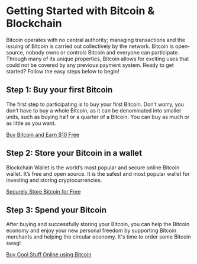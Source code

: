 <html>
  <head>
    <meta property="og:title" content="Getting Started with Bitcoin">
  </head>
     
<body>

<script async src="//pagead2.googlesyndication.com/pagead/js/adsbygoogle.js"></script>
<!-- BlockchainWalletOrg -->
<ins class="adsbygoogle"
     style="display:block"
     data-ad-client="ca-pub-4103758802938532"
     data-ad-slot="4696147191"
     data-ad-format="auto"
     data-full-width-responsive="true"></ins>
<script>
(adsbygoogle = window.adsbygoogle || []).push({});
</script>

<h1>Getting Started with Bitcoin & Blockchain</h1>

Bitcoin operates with no central authority; managing transactions and the issuing of Bitcoin is carried out collectively by the network. Bitcoin is open-source, nobody owns or controls Bitcoin and everyone can participate. Through many of its unique properties, Bitcoin allows for exciting uses that could not be covered by any previous payment system. Ready to get started? Follow the easy steps below to begin! 

<h2>Step 1: Buy your first Bitcoin</h2>

The first step to participating is to buy your first Bitcoin. Don’t worry, you don’t have to buy a whole Bitcoin, as it can be denominated into smaller units, such as buying half or a quarter of a Bitcoin. You can buy as much or as little as you want. 

<a id="b1" href="https://bch.gg/satoshi">Buy Bitcoin and Earn $10 Free</a>

<h2>Step 2: Store your Bitcoin in a wallet</h2>

Blockchain Wallet is the world’s most popular and secure online Bitcoin wallet. It’s free and open source. It is the safest and most popular wallet for investing and storing cryptocurrencies. 

<a id="b2" href="https://bch.gg/blockchainwallet">Securely Store Bitcoin for Free</a>

<h2>Step 3: Spend your Bitcoin</h2>

After buying and successfully storing your Bitcoin, you can help the Bitcoin economy and enjoy your new personal freedom by supporting Bitcoin merchants and helping the circular economy. It's time to order some Bitcoin swag!

<a id="b3" href="https://bch.gg/spend">Buy Cool Stuff Online using Bitcoin</a>

<script async src="//pagead2.googlesyndication.com/pagead/js/adsbygoogle.js"></script>
<!-- BlockchainWalletOrg -->
<ins class="adsbygoogle"
     style="display:block"
     data-ad-client="ca-pub-4103758802938532"
     data-ad-slot="4696147191"
     data-ad-format="auto"
     data-full-width-responsive="true"></ins>
<script>
(adsbygoogle = window.adsbygoogle || []).push({});
</script>

</body>
</html>
